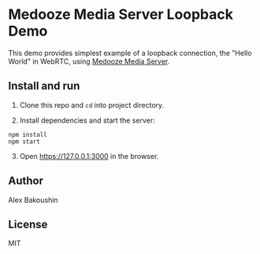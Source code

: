# Medooze Media Server Loopback Demo

This demo provides simplest example of a loopback connection, the "Hello World" in WebRTC, using [Medooze Media Server](https://github.com/medooze/media-server-node).

## Install and run

1. Clone this repo and `cd` into project directory.

2. Install dependencies and start the server:

```
npm install
npm start
```

3. Open https://127.0.0.1:3000 in the browser.

## Author

Alex Bakoushin

## License

MIT
